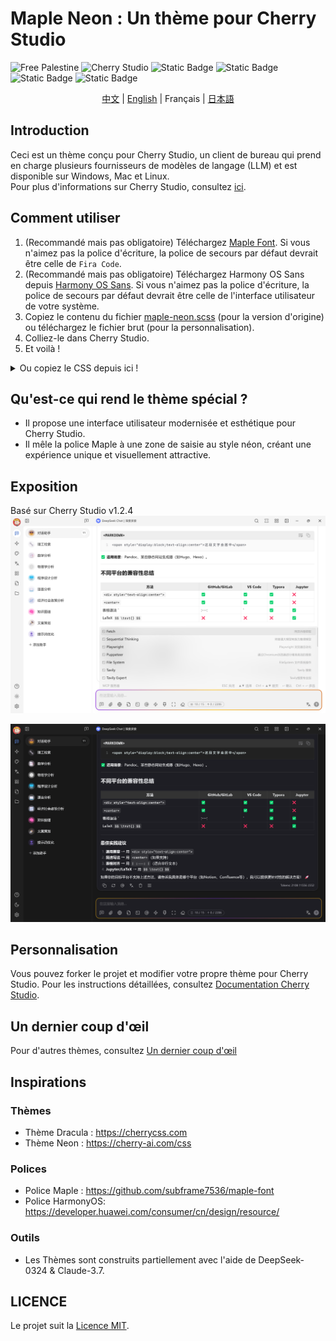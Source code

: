 # Maple Neon : Un thème pour Cherry Studio

![Free Palestine](https://freepalestinemovement.org/wp-content/uploads/2013/06/banner.jpg)
![Cherry Studio](https://www.cherry-ai.com/assets/cherry-logo-CtmH594q.svg)
![Static Badge](https://img.shields.io/badge/Tailored_for-Cherry_Studio-red?logo=Github)
![Static Badge](https://img.shields.io/badge/License-MIT-blue)
![Static Badge](https://img.shields.io/badge/Language-SCSS-pink?logo=css)
![Static Badge](https://img.shields.io/badge/Release-v1.2.1-green)
<div style="text-align: center">
<a href="https://github.com/BoningtonChen/CherryStudio_themes/blob/master/docs/README.zh.md">中文</a> |
<a href="https://github.com/BoningtonChen/CherryStudio_themes/blob/master/README.md">English</a> |
Français |
<a href="https://github.com/BoningtonChen/CherryStudio_themes/blob/master/docs/README.ja.md">日本語</a>
</div>

## Introduction

Ceci est un thème conçu pour Cherry Studio, un client de bureau qui prend en charge plusieurs fournisseurs de modèles de langage (LLM) et est disponible sur Windows, Mac et Linux. \
Pour plus d'informations sur Cherry Studio, consultez [ici](https://github.com/CherryHQ/cherry-studio).

## Comment utiliser

1. (Recommandé mais pas obligatoire) Téléchargez [Maple Font](https://github.com/subframe7536/maple-font/releases/download/v7.3/MapleMono-NF-CN-unhinted.zip). Si vous n'aimez pas la police d'écriture, la police de secours par défaut devrait être celle de `Fira Code`.
2. (Recommandé mais pas obligatoire) Téléchargez Harmony OS Sans depuis [Harmony OS Sans](https://developer.huawei.com/images/download/general/HarmonyOS-Sans.zip). Si vous n'aimez pas la police d'écriture, la police de secours par défaut devrait être celle de l'interface utilisateur de votre système.
3. Copiez le contenu du fichier [maple-neon.scss](../themes/maple-neon.scss) (pour la version d'origine) ou téléchargez le fichier brut (pour la personnalisation).
4. Colliez-le dans Cherry Studio.
5. Et voilà !

<details>
<summary>Ou copiez le CSS depuis ici !</summary>

```scss
/* Maple Neon Theme Font Minimal: A Maple Neon theme version that only specifies the font */

/* 动画定义 */
@keyframes clickAnimation {
    0% {
        opacity: 1;
    }
    50% {
        opacity: 0.7; /* 轻微的透明度变化作为点击反馈，增强动画效果 */
    }
    100% {
        opacity: 1;
    }
}

@keyframes page-popup-right {
    from {
        transform: translateX(-2em);
        opacity: 0;
    }
    to {
        transform: translateX(0);
        opacity: 100%;
    }
}

@keyframes page-popup-left {
    from {
        transform: translateX(2em);
        opacity: 0;
    }
    to {
        transform: translateX(0);
        opacity: 100%;
    }
}

/* 基础变量定义 */
:root {
    //   --chat-background-assistant: #fff;
    //   --color-border: rgba(120, 120, 120, 0.08) !important;

    /* --- 动画相关变量 --- */
    --animation: cubic-bezier(0.25, 0.1, 0.25, 1); /* 调整为更快的 ease-out */
    --short-timer: 0.15s; /* 缩短时间 */
    --long-timer: 0.3s; /* 缩短时间 */
    --button-border-radius: 12px;
    --button-border-radius-hover: 12px; /* 保持 hover 时圆角不变 */
    --button-border-radius-active: 12px; /* 保持 active 时圆角不变 */

    /* --- 字体规范对齐 --- */
    /* 基础字体 (对应规范中的 --font-family) */
    --content-font: "HarmonyOS Sans", "HarmonyOS Sans SC", "Noto Sans", "Noto Sans SC", Ubuntu, -apple-system,
    BlinkMacSystemFont, "Segoe UI", system-ui, Roboto, Oxygen, Cantarell, "Open Sans", "Helvetica Neue", Arial,
    "Noto Sans", sans-serif, "Apple Color Emoji", "Segoe UI Emoji", "Segoe UI Symbol", "Noto Color Emoji" !important;
    --content-font-weight: normal;

    /* 标题/UI 字体 (对应规范中的 --font-family-serif, 但这里保持无衬线优先) */
    --title-font: "HarmonyOS Sans", "HarmonyOS Sans SC", "Noto Serif", "Noto Serif SC", "Microsoft Sans", -apple-system,
    BlinkMacSystemFont, "Segoe UI", system-ui, Ubuntu, Roboto, Oxygen, Cantarell, "Open Sans", "Helvetica Neue",
    serif, Arial, "Noto Sans", "Apple Color Emoji", "Segoe UI Emoji", "Segoe UI Symbol", "Noto Color Emoji" !important;
    --title-font-weight: bold;

    /* 代码字体 (对应规范中的 --code-font-family) */
    --monospace-font: "Maple Mono NF CN", "Cascadia Code", "Fira Code", "Consolas", Menlo, Courier, monospace !important;
    --monospace-font-weight: normal;

    --ui-font-weight: bold; /* 保留UI元素的特定粗细控制 */

    // --input-gradient-opacity: 1;

    //   --box-shadow-message: 0 4px 16px -8px rgba(0, 0, 0, 0.04);
    //   --border-radius-message: 16px;
}

/* 消息容器样式：增加霓虹AI助手效果 */
/* 输入框动画效果 */
@keyframes gradientFlow {
    0% {
        background-position: 0 50%;
    }

    50% {
        background-position: 100% 50%;
    }

    100% {
        background-position: 0 50%;
    }
}

#inputbar::before {
    content: "";
    position: absolute;
    inset: -2px;
    border-radius: inherit;
    padding: 3px;
    background: linear-gradient(
                    90deg,
                    #ff6a01,
                /* 爱马仕橙，原色：#d65f00 */ #f8c91c,
                /* 那不勒斯黄，原色：#ffb800 */ #8a2be2,
                /* 紫罗兰色，原色：#8a2be2 */ #f8c91c,
                /* #ffb800 */ #ff6901 /* #d65e00 */
    );
    background-size: 200% 200%;
    mask:
            linear-gradient(#000 0 0) content-box,
            linear-gradient(#000 0 0);
    -webkit-mask-composite: destination-out; /* 兼容旧版 WebKit 内核浏览器 */
    mask-composite: exclude;
    animation: gradientFlow 4s linear infinite;
    opacity: 0;
    transition: all 0.4s ease-in-out;
    pointer-events: auto;
}

#inputbar:focus-within::before {
    opacity: 1;
}

/* 字体样式更改 */
/* UI元素使用粗体 */
body,
div:not(.message-content-container),
span:not(.message-content-container span),
h1,
h2,
h3,
h4,
h5,
h6,
header,
nav,
.sidebar,
.menu,
.button,
.tabs,
.navigation,
.header,
.footer,
.title {
    font-family: var(--title-font), sans-serif;
    font-weight: var(--title-font-weight);
}

/* 消息内容和输入区域 */
.message-content-container,
.message-content-container *,
p,
li,
ul,
ol,
.form-control,
#inputbox,
textarea {
    font-family: var(--content-font), sans-serif;
    font-weight: var(--content-font-weight);
}

/* 代码块和内联代码的特殊字体处理 */
pre,
pre *,
code,
.markdown-body pre,
.markdown-body pre *,
.markdown-body code {
    font-family: var(--monospace-font), monospace !important;
    font-weight: var(--monospace-font-weight);
    -webkit-font-feature-settings:
            "liga" 1,
            "calt" 1,
            "ss01" 1,
            "ss02" 1,
            "ss03" 1,
            "zero" 1 !important;
    font-feature-settings:
            "liga" 1,
            "calt" 1,
            "ss01" 1,
            "ss02" 1,
            "ss03" 1,
            "zero" 1 !important;
    text-rendering: optimizeLegibility;
}
```

</details>

## Qu'est-ce qui rend le thème spécial ?

- Il propose une interface utilisateur modernisée et esthétique pour Cherry Studio.
- Il mêle la police Maple à une zone de saisie au style néon, créant une expérience unique et visuellement attractive.

## Exposition

Basé sur Cherry Studio v1.2.4
![Page claire](../examples/main-page-light.png)

![Page sombre](../examples/main-page-dark.png)

## Personnalisation

Vous pouvez forker le projet et modifier votre propre thème pour Cherry Studio. Pour les instructions détaillées, consultez [Documentation Cherry Studio](https://docs.cherry-ai.com/personalization-settings/css).

## Un dernier coup d'œil

Pour d'autres thèmes, consultez [Un dernier coup d'œil](../OneMoreGlance.md)

## Inspirations

### Thèmes

- Thème Dracula : <https://cherrycss.com>
- Thème Neon : <https://cherry-ai.com/css>

### Polices

- Police Maple : <https://github.com/subframe7536/maple-font>
- Police HarmonyOS: <https://developer.huawei.com/consumer/cn/design/resource/>

### Outils  

- Les Thèmes sont construits partiellement avec l'aide de DeepSeek-0324 & Claude-3.7.

## LICENCE

Le projet suit la [Licence MIT](../LICENSE).
